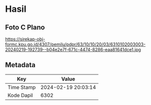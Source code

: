 # Hasil

## Foto C Plano

https://sirekap-obj-formc.kpu.go.id/4307/pemilu/pdpr/63/10/10/20/03/6310102003003-20240219-192739--b04e2e7f-671c-4474-8286-eaa81641dce1.jpg


## Metadata

| Key        | Value               |
| ---------- | ------------------- |
| Time Stamp | 2024-02-19 20:03:14 |
| Kode Dapil | 6302                |



